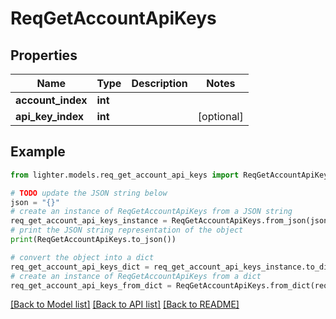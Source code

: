 # ReqGetAccountApiKeys


## Properties

Name | Type | Description | Notes
------------ | ------------- | ------------- | -------------
**account_index** | **int** |  | 
**api_key_index** | **int** |  | [optional] 

## Example

```python
from lighter.models.req_get_account_api_keys import ReqGetAccountApiKeys

# TODO update the JSON string below
json = "{}"
# create an instance of ReqGetAccountApiKeys from a JSON string
req_get_account_api_keys_instance = ReqGetAccountApiKeys.from_json(json)
# print the JSON string representation of the object
print(ReqGetAccountApiKeys.to_json())

# convert the object into a dict
req_get_account_api_keys_dict = req_get_account_api_keys_instance.to_dict()
# create an instance of ReqGetAccountApiKeys from a dict
req_get_account_api_keys_from_dict = ReqGetAccountApiKeys.from_dict(req_get_account_api_keys_dict)
```
[[Back to Model list]](../README.md#documentation-for-models) [[Back to API list]](../README.md#documentation-for-api-endpoints) [[Back to README]](../README.md)


